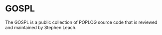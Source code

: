 GOSPL
=====

The GOSPL is a public collection of POPLOG source code that is reviewed and maintained by Stephen Leach.